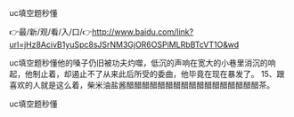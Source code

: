 uc填空题秒懂

👉最/新/观/看/入/口/👉http://www.baidu.com/link?url=jHz8AcivB1yuSpc8sJSrNM3GjOR6OSPiMLRbBTcVT1O&wd

uc填空题秒懂他的嗓子仍旧被功夫灼噬，低沉的声响在宽大的小巷里消沉的响起，他制止着，却遏止不了从来此后所受的委曲，他毕竟在现在暴发了。
	15、跟喜欢的人就是这么着，柴米油盐酱醋醋醋醋醋醋醋醋醋醋醋醋醋醋醋醋醋茶。


uc填空题秒懂

